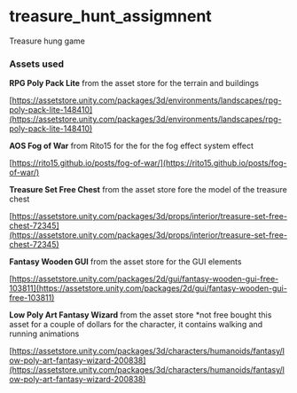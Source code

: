 # treasure_hunt_assigmnent
Treasure hung game


### **Assets used**

**RPG Poly Pack Lite** from the asset store for the terrain and buildings 

[https://assetstore.unity.com/packages/3d/environments/landscapes/rpg-poly-pack-lite-148410](https://assetstore.unity.com/packages/3d/environments/landscapes/rpg-poly-pack-lite-148410)

**AOS Fog of War** from Rito15 for the for the fog effect system effect

[https://rito15.github.io/posts/fog-of-war/](https://rito15.github.io/posts/fog-of-war/)

**Treasure Set Free Chest** from the asset store fore the model of the treasure chest

[https://assetstore.unity.com/packages/3d/props/interior/treasure-set-free-chest-72345](https://assetstore.unity.com/packages/3d/props/interior/treasure-set-free-chest-72345)

**Fantasy Wooden GUI** from the asset store for the GUI elements

[https://assetstore.unity.com/packages/2d/gui/fantasy-wooden-gui-free-103811](https://assetstore.unity.com/packages/2d/gui/fantasy-wooden-gui-free-103811)

**Low Poly Art Fantasy Wizard** from the asset store *not free bought this asset for a couple of dollars for the character, it contains walking and running animations

[https://assetstore.unity.com/packages/3d/characters/humanoids/fantasy/low-poly-art-fantasy-wizard-200838](https://assetstore.unity.com/packages/3d/characters/humanoids/fantasy/low-poly-art-fantasy-wizard-200838)

